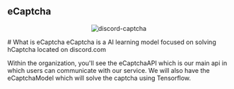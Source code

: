 ## eCaptcha
<p align="center">
  <img src="https://i.redd.it/tnld76wp34z71.png" title="discord-captcha">
</p>
# What is eCaptcha
eCaptcha is a AI learning model focused on solving hCaptcha located on discord.com

Within the organization, you'll see the eCaptchaAPI which is our main api in which users can communicate with our service. We will also have the eCaptchaModel which will solve the captcha using Tensorflow.
